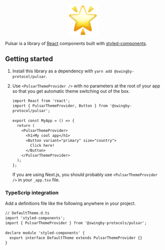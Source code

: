 <p align="center"><img src="https://raw.githubusercontent.com/SwingbyProtocol/pulsar/alpha/docs/logo.png" height="100" alt="Pulsar" /></p>

Pulsar is a library of [React](https://reactjs.org/) components built with
[styled-components](https://www.styled-components.com/).

## Getting started

1. Install this library as a dependency with `yarn add @swingby-protocol/pulsar`.

2. Use `<PulsarThemeProvider />` with no parameters at the root of your app so that you get
   automatic theme switching out of the box.

   ```tsx
   import React from 'react';
   import { PulsarThemeProvider, Button } from '@swingby-protocol/pulsar';

   export const MyApp = () => {
     return (
       <PulsarThemeProvider>
         <h1>My cool app</h1>
         <Button variant="primary" size="country">
           Click here!
         </Button>
       </PulsarThemeProvider>
     );
   };
   ```

   If you are using Next.js, you should probably use `<PulsarThemeProvider />` in your `_app.tsx`
   file.

### TypeScrip integration

Add a definitions file like the following anywhere in your project.

```tsx
// DefaultTheme.d.ts
import 'styled-components';
import { PulsarThemeProvider } from '@swingby-protocols/pulsar';

declare module 'styled-components' {
  export interface DefaultTheme extends PulsarThemeProvider {}
}
```
